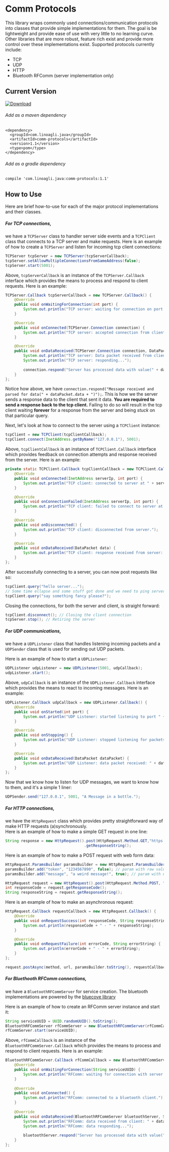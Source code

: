# Comm Protocols
This library wraps commonly used connections/communication protocols into classes that provide simple implementations 
for them. The goal is be lightweight and provide ease of use with very little to no learning curve. 
Other libraries that are more robust, feature rich exist and provide more control over these implementations exist.
Supported protocols currently include:
- TCP
- UDP
- HTTP
- Bluetooth RFComm (server implementation only)

## Current Version
[ ![Download](https://api.bintray.com/packages/linoagli/maven-repo/comm-protocols/images/download.svg) ](https://bintray.com/linoagli/maven-repo/comm-protocols/_latestVersion)

###### Add as a maven dependency
```
<dependency>
  <groupId>com.linoagli.java</groupId>
  <artifactId>comm-protocols</artifactId>
  <version>1.1</version>
  <type>pom</type>
</dependency>
```

###### Add as a gradle dependency
```
compile 'com.linoagli.java:comm-protocols:1.1'
```

## How to Use
Here are brief how-to-use for each of the major protocol implementations and their classes.

##### For TCP connections,
we have a `TCPServer` class to handler server side events and a `TCPClient` class that connects
to a TCP server and make requests.
Here is an example of how to create a `TCPServer` and listen for incoming tcp client connections:
```java
TCPServer tcpServer = new TCPServer(tcpServerCallback);
tcpServer.setAllowMultipleConnectionsFromSameAddress(false);
tcpServer.start(5001);
```
Above, `tcpServerCallback` is an instance of the `TCPServer.Callback` interface which provides the means to process and
respond to client requests. Here is an example:
```java
TCPServer.Callback tcpServerCallback = new TCPServer.Callback() {
    @Override
    public void onWaitingForConnection(int port) {
        System.out.println("TCP server: waiting for connection on port " + port);
    }

    @Override
    public void onConnected(TCPServer.Connection connection) {
        System.out.println("TCP server: accepted connection from client at " + connection.getRemoteHostAddress().toString());
    }

    @Override
    public void onDataReceived(TCPServer.Connection connection, DataPacket dataPacket) {
        System.out.println("TCP server: Data packet received from client: " + dataPacket.data);
        System.out.println("TCP server: responding...");
        
        connection.respond("Server has processed data with value(" + dataPacket.data + ")");
    }
};
```
Notice how above, we have `connection.respond("Message received and parsed for data(" + dataPacket.data + ")");`. This
is how we the server sends a response data to the client that sent it data. **You are required to send a response
back to the tcp client.** Failing to do so will result in the tcp client waiting **forever** for a response from
the server and being _stuck_ on that particular query.

Next, let's look at how to connect to the server using a `TCPClient` instance:
```java
tcpClient = new TCPClient(tcpClientCallback);
tcpClient.connect(InetAddress.getByName("127.0.0.1"), 5001);
```
Above, `tcpClientCallback` is an instance of `TCPClient.Callback` interface which provides feedback on connection 
attempts and response received from the server. Here is an example:
```java
private static TCPClient.Callback tcpClientCallback = new TCPClient.Callback() {
    @Override
    public void onConnected(InetAddress serverIp, int port) {
        System.out.println("TCP client: connected to server at " + serverIp.toString() + ":" + port);
    }

    @Override
    public void onConnectionFailed(InetAddress serverIp, int port) {
        System.out.println("TCP client: failed to connect to server at " + serverIp.toString() + ":" + port);
    }

    @Override
    public void onDisconnected() {
        System.out.println("TCP client: disconnected from server.");
    }

    @Override
    public void onDataReceived(DataPacket data) {
        System.out.println("TCP client: response received from server: " + data.data);
    }
};
```
After successfully connecting to a server, you can now post requests like so:
```java
tcpClient.query("hello server...");
// Some time ellapse and some stuff got done and we need to ping server again...
tcpClient.query("say something fancy please?");
```

Closing the connections, for both the server and client, is straight forward:

```java
tcpClient.disconnect(); // Closing the client connection
tcpServer.stop(); // Retiring the server
```

##### For UDP communications,
we have a `UDPListener` class that handles listening incoming packets and a `UDPSender` class
that is used for sending out UDP packets.

Here is an example of how to start a `UDPListener`:
```java
UDPListener udpListener = new UDPListener(5001, udpCallback);
udpListener.start();
```
Above, `udpCallback` is an instance of the `UDPListener.Callback` interface which provides the means to react to
incoming messages. Here is an example:
```java
UDPListener.Callback udpCallback = new UDPListener.Callback() {
    @Override
    public void onStarted(int port) {
        System.out.println("UDP Listener: started listening to port " + port);
    }

    @Override
    public void onStopping() {
        System.out.println("UDP Listener: stopped listening for packets");
    }

    @Override
    public void onDataReceived(DataPacket dataPacket) {
        System.out.println("UDP Listener: data packet received: " + dataPacket.data);
    }
};
```

Now that we know how to listen for UDP messages, we want to know how to them, and it's a simple 1 liner:
```java
UDPSender.send("127.0.0.1", 5001, "A Message in a bottle.");
```

##### For HTTP connections,
we have the `HttpRequest` class which provides pretty straightforward way of make HTTP requests (a)synchronously.
<br />
Here is an example of how to make a simple GET request in one line:
```java
String response = new HttpRequest().post(HttpRequest.Method.GET,"https://httpbin.org/get", null)
                                   .getResponseString();
```
Here is an example of how to make a POST request with web form data:
```java
HttpRequest.ParamsBuilder paramsBuilder = new HttpRequest.ParamsBuilder();
paramsBuilder.add("token", "1234567890", false); // param with raw value
paramsBuilder.add("message", "a weird message!", true); // param with url encoded value

HttpRequest request = new HttpRequest().post(HttpRequest.Method.POST, "https://httpbin.org/post", paramsBuilder.toString());
int responseCode = request.getResponseCode();
String responseString = request.getResponseString();
```
Here is an example of how to make an asynchronous request:
```java
HttpRequest.Callback requestCallback = new HttpRequest.Callback() {
    @Override
    public void onRequestSuccess(int responseCode, String responseString) {
        System.out.println(responseCode + " - " + responseString);
    }

    @Override
    public void onRequestFailure(int errorCode, String errorString) {
        System.out.println(errorCode + " - " + errorString);
    }
};

request.postAsync(method, url, paramsBuilder.toString(), requestCallback);
```

##### For Bluethooth RFComm connections,
we have a `BluetoothRFCommServer` for service creation.
The bluetooth implementations are powered by the [bluecove library](http://www.bluecove.org/)

Here is an example of how to create an RFComm server instance and start it:
```java
String serviceUUID = UUID.randomUUID().toString();
BluetoothRFCommServer rfCommServer = new BluetoothRFCommServer(rfCommCallback);
rfCommServer.start(serviceUUID);
```
Above, `rfCommCallback` is an instance of the `BluetoothRFCommServer.Callback` which provides the means to process and 
respond to client requests. Here is an example:
```java
BluetoothRFCommServer.Callback rfCommCallback = new BluetoothRFCommServer.Callback() {
    @Override
    public void onWaitingForConnection(String serviceUUID) {
        System.out.println("RFComm: waiting for connection with server id: " + serviceUUID);
    }
    
    @Override
    public void onConnected() {
        System.out.println("RFComm: connected to a bluetooth client.");
    }
    
    @Override
    public void onDataReceived(BluetoothRFCommServer bluetoothServer, String data) {
        System.out.println("RFComm: data received from client: " + data);
        System.out.println("RFComm: data responding...");
    
        bluetoothServer.respond("Server has processed data with value(" + data + ")");
    }
};
```